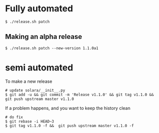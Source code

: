 
# Fully automated

    $ ./release.sh patch


## Making an alpha release


    $ ./release.sh patch --new-version 1.1.0a1


# semi automated
To make a new release
```
# update solara/__init__.py
$ git add -u && git commit -m 'Release v1.1.0' && git tag v1.1.0 && git push upstream master v1.1.0
```


If a problem happens, and you want to keep the history clean
```
# do fix
$ git rebase -i HEAD~3
$ git tag v1.1.0 -f &&  git push upstream master v1.1.0 -f
```
